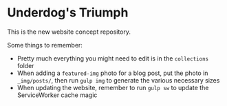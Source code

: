 # Underdog's Triumph

This is the new website concept repository.

Some things to remember:

- Pretty much everything you might need to edit is in the `collections` folder
- When adding a `featured-img` photo for a blog post, put the photo in `_img/posts/`, then run `gulp img` to generate the various necessary sizes
- When updating the website, remember to run `gulp sw` to update the ServiceWorker cache magic